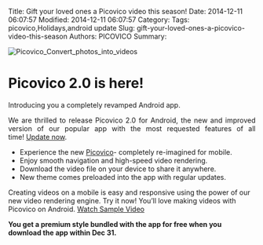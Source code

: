 Title: Gift your loved ones a Picovico video this season!
Date: 2014-12-11 06:07:57
Modified: 2014-12-11 06:07:57
Category: 
Tags: picovico,Holidays,android update
Slug: gift-your-loved-ones-a-picovico-video-this-season
Authors: PICOVICO
Summary: 

<div>

<img id="headerImage campaign-icon" src="https://gallery.mailchimp.com/cb15b583ede89598802917646/images/52975b0c-fc4d-4b4d-a5c2-22dc66b2c28b.png" alt="Picovico_Convert_photos_into_videos" />
<h1>Picovico 2.0 is here!</h1>
Introducing you a completely revamped Android app.
<div>
<p align="justify">We are thrilled to release Picovico 2.0 for Android, the new and improved version of our popular app with the most requested features of all time! <a href="http://goo.gl/VJbzuX">Update now</a>.</p>

<div>
<ul>
	<li>Experience the new <a href="http://goo.gl/YmFpWA" target="_blank">Picovico</a>- completely re-imagined for mobile.</li>
	<li>Enjoy smooth navigation and high-speed video rendering.</li>
	<li>Download the video file on your device to share it anywhere.</li>
	<li>New theme comes preloaded into the app with regular updates.</li>
</ul>
Creating videos on a mobile is easy and responsive using the power of our new video rendering engine. Try it now! You’ll love making videos with Picovico on Android. <a href="http://picovico.com/app/#sample-videos">Watch Sample Video</a>
<div id="magicdomid33" data-author-initials="y" data-author-link="/ep/profile/sDlIPpAkwuT" data-author-name="yogesh@picovico.com">
<div>

<strong>You get a premium style bundled with the app for free when you download the app within Dec 31.</strong>

</div>
</div>
</div>
</div>
</div>
&nbsp;